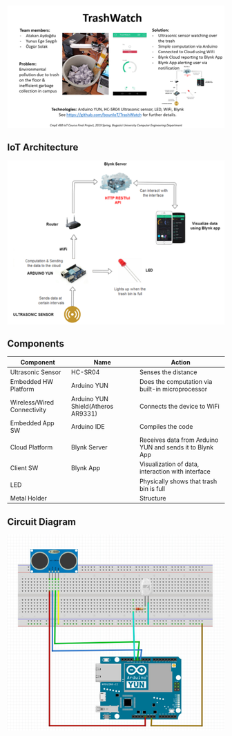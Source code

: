 
![TrashWatch Report](https://github.com/bounIoT/TrashWatch/blob/master/Figures/TrashWatch-One-Pager-Report.png?raw=true "TrashWatch Report")


<h2>IoT Architecture</h2>

![IoT Architecture](https://github.com/bounIoT/TrashWatch/blob/master/Figures/iot-architecture.png "IoT Architecture")

<h2>Components</h2>

| Component                   | Name                               | Action                                                   |
|-----------------------------|------------------------------------|----------------------------------------------------------|
| Ultrasonic Sensor           | HC-SR04                            | Senses the distance                                      |
| Embedded HW Platform        | Arduino YUN                        | Does the computation via built-in microprocessor         |
| Wireless/Wired Connectivity | Arduino YUN Shield(Atheros AR9331) | Connects the device to WiFi                              |
| Embedded App SW             | Arduino IDE                        | Compiles the code                                        |
| Cloud Platform              | Blynk Server                       | Receives data from Arduino YUN and sends it to Blynk App |
| Client SW                   | Blynk App                          | Visualization of data, interaction with interface        |
| LED                         |                                    | Physically shows that trash bin is full                  |
| Metal Holder                |                                    | Structure                                                |

<h2>Circuit Diagram</h2>

![Circuit Diagram](https://github.com/bounIoT/TrashWatch/blob/master/Figures/circuit-diagram.png "Circuit Diagram")
